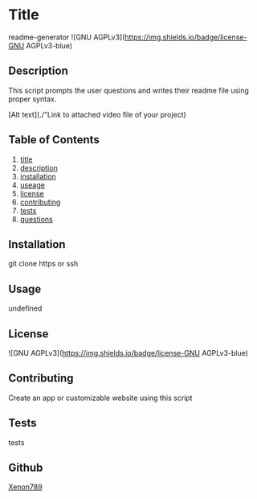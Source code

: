 # Title
readme-generator
![GNU AGPLv3](https://img.shields.io/badge/license-GNU AGPLv3-blue)

## Description
This script prompts the user questions and writes their readme file using proper syntax. 

[Alt text](./"Link to attached video file of your project)

## Table of Contents
1.  [title](#title)
2.  [description](#description)
3.  [installation](#installation)
4.  [useage](#useage)
5.  [license](#license)
6.  [contributing](#contributing)
7.  [tests](#tests)
8.  [questions](#questions)

## Installation
git clone https or ssh

## Usage
undefined

## License
![GNU AGPLv3](https://img.shields.io/badge/license-GNU AGPLv3-blue)

## Contributing
Create an app or customizable website using this script

## Tests 
tests

## Github
[Xenon789](https://github.com/Xenon789)

